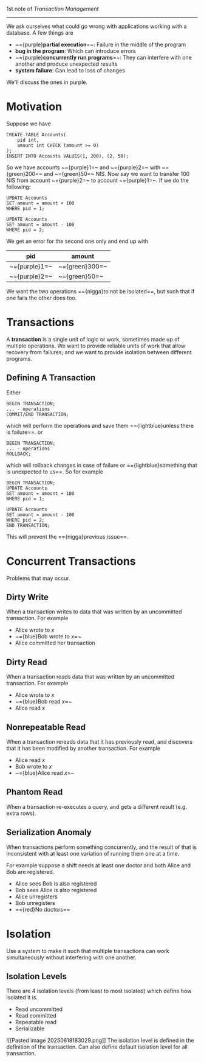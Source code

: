 1st note of *Transaction Management*

---
We ask ourselves what could go wrong with applications working with a database.
A few things are
- ~={purple}**partial execution**=~: Failure in the middle of the program
- **bug in the program**: Which can introduce errors
- ~={purple}**concurrently run programs**=~: They can interfere with one another and produce unexpected results
- **system failure**: Can lead to loss of changes

We'll discuss the ones in purple.
# Motivation
Suppose we have
```PostgreSQL
CREATE TABLE Accounts(
	pid int,
	amount int CHECK (amount >= 0)
);
INSERT INTO Accounts VALUES(1, 200), (2, 50);
```
So we have accounts ~={purple}1=~ and ~={purple}2=~ with ~={green}200=~ and ~={green}50=~ NIS.
Now say we want to transfer 100 NIS from account ~={purple}2=~ to account ~={purple}1=~.
If we do the following:
```PostgreSQL
UPDATE Accounts
SET amount = amount + 100
WHERE pid = 1;

UPDATE Accounts
SET amount = amount - 100
WHERE pid = 2;
```
We get an error for the second one only and end up with

| pid           | amount         |
| ------------- | -------------- |
| ~={purple}1=~ | ~={green}300=~ |
| ~={purple}2=~ | ~={green}50=~  |
We want the two operations =={nigga}to not be isolated==, but such that if one fails the other does too.
# Transactions
A **transaction** is a single unit of logic or work, sometimes made up of multiple operations.
We want to provide reliable units of work that allow recovery from failures, and we want to provide isolation between different programs.
## Defining A Transaction
Either
```PostgreSQL
BEGIN TRANSACTION;
... - operations
COMMIT/END TRANSACTION;
```
which will perform the operations and save them =={lightblue}unless there is failure==.
or
```PostgreSQL
BEGIN TRANSACTION;
... - operations
ROLLBACK;
```
which will rollback changes in case of failure or =={lightblue}something that is unexpected to us==.
So for example
```PostgreSQL
BEGIN TRANSACTION;
UPDATE Accounts
SET amount = amount + 100
WHERE pid = 1;

UPDATE Accounts
SET amount = amount - 100
WHERE pid = 2;
END TRANSACTION;
```
This will prevent the =={nigga}previous issue==.
# Concurrent Transactions
Problems that may occur.
## Dirty Write
When a transaction writes to data that was written by an uncommitted transaction.
For example
- Alice wrote to $x$
- ~={blue}Bob wrote to $x$=~
- Alice committed her transaction
## Dirty Read
When a transaction reads data that was written by an uncommitted transaction.
For example
- Alice wrote to $x$
- ~={blue}Bob read $x$=~
- Alice read $x$
## Nonrepeatable Read
When a transaction rereads data that it has previously read, and discovers that it has been modified by another transaction.
For example
- Alice read $x$
- Bob wrote to $x$
- ~={blue}Alice read $x$=~
## Phantom Read
When a transaction re-executes a query, and gets a different result (e.g. extra rows).
## Serialization Anomaly
When transactions perform something concurrently, and the result of that is inconsistent with at least one variation of running them one at a time.

For example suppose a shift needs at least one doctor and both Alice and Bob are registered.
- Alice sees Bob is also registered
- Bob sees Alice is also registered
- Alice unregisters
- Bob unregisters
- =={red}No doctors==
# Isolation
Use a system to make it such that multiple transactions can work simultaneously without interfering with one another.
## Isolation Levels
There are 4 isolation levels (from least to most isolated) which define how isolated it is.
- Read uncommitted
- Read committed
- Repeatable read
- Serializable

![[Pasted image 20250618183029.png]]
The isolation level is defined in the definition of the transaction. Can also define default isolation level for all transaction.